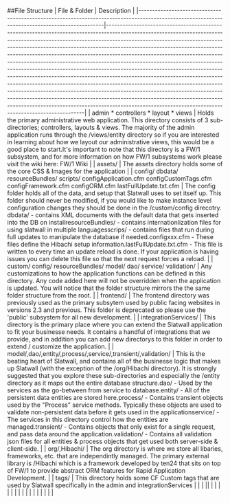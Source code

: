 ##File Structure
| File & Folder                                                                                                                                 | Description                                                                                                                                                                                                                                                                                                                                                                                                                                                                                                                                                                                                                                                                                                                                                                                                                                                                                                                                                    |
|-----------------------------------------------------------------------------------------------------------------------------------------------|----------------------------------------------------------------------------------------------------------------------------------------------------------------------------------------------------------------------------------------------------------------------------------------------------------------------------------------------------------------------------------------------------------------------------------------------------------------------------------------------------------------------------------------------------------------------------------------------------------------------------------------------------------------------------------------------------------------------------------------------------------------------------------------------------------------------------------------------------------------------------------------------------------------------------------------------------------------|
| admin     * controllers * layout * views                                                                                                      | Holds the primary administrative web application. This directory consists of 3 sub-directories; controllers, layouts & views.  The majority of the admin application runs through the /views/entity directory so if you are interested in learning about how  we layout our administrative views, this would be a good place to start.It's important to note that this directory is a FW/1  subsystem, and for more information on how FW/1 subsystems work please visit the wiki here: FW/1 Wiki                                                                                                                                                                                                                                                                                                                                                                                                                                                              |
| assets/                                                                                                                                       | The assets directory holds some of the core CSS & Images for the application                                                                                                                                                                                                                                                                                                                                                                                                                                                                                                                                                                                                                                                                                                                                                                                                                                                                                   |
| config/ dbdata/ resourceBundles/ scripts/ configApplication.cfm configCustomTags.cfm configFramework.cfm configORM.cfm lastFullUpdate.txt.cfm | The config folder holds all of the data, and setup that Slatwall uses to set itself up. This folder should never be modified, if you would like to make instance level configuration changes they should be done in the /custom/config direcotry. dbdata/ - contains XML documents with the default data that gets inserted into the DB on installresourceBundles/ - contains internationlization files for using slatwall in multiple languagesscrips/ - contains files that run during full updates to manipulate the database if needed.configxxx.cfm - These files define the Hibachi setup information.lastFullUpdate.txt.cfm - This file is written to every time an update reload is done. If your application is having issues you can delete this file so that the next request forces a reload.                                                                                                                                                      |
| custom/ config/ resourceBundles/ model/ dao/ service/ validation/                                                                             | Any customizations to how the application functions can be defined in this directory. Any code added here will not be overridden when the application is updated. You will notice that the folder structure mirrors the the same folder structure from the root.                                                                                                                                                                                                                                                                                                                                                                                                                                                                                                                                                                                                                                                                                               |
| frontend/                                                                                                                                     | The frontend directory was previously used as the primary subsytem used by public facing websites in versions 2.3 and previous. This folder is deprecated so please use the 'public' subsystem for all new development.                                                                                                                                                                                                                                                                                                                                                                                                                                                                                                                                                                                                                                                                                                                                        |
| integrationServices/                                                                                                                          | This directory is the primary place where you can extend the Slatwall application to fit your businesse needs. It contains a handful of integrations that we provide, and in addition you can add new directorys to this folder in order to extend / customize the application.                                                                                                                                                                                                                                                                                                                                                                                                                                                                                                                                                                                                                                                                                |
| model/,dao/,entity/,process/,service/,transient/,validation/                                                                                  | This is the beating heart of Slatwall, and contains all of the businesse logic that makes up Slatwall (with the exception of the /org/Hibachi directory). It is strongly suggested that you explore these sub-directories and especially the /entity directory as it maps out the entire database structure.dao/ - Used by the services as the go-between from service to database.entity/ - All of the persistent data entities are stored here.process/ - Contains transient objects used by the "Process" service methods. Typically these objects are used to validate non-persistent data before it gets used in the applicationservice/ - The services in this directory control how the entities are managed.transient/ - Contains objects that only exist for a single request, and pass data around the application.validation/ - Contains all validation json files for all entities & process objects that get used both server-side & client-side. |
| org/,Hibachi/                                                                                                                                 | The org directory is where we store all libaries, frameworks, etc. that are independintly managed. The primary external library is /Hibachi which is a framework developed by ten24 that sits on top of FW/1 to provide abstract ORM features for Rapid Application Development.                                                                                                                                                                                                                                                                                                                                                                                                                                                                                                                                                                                                                                                                               |
| tags/                                                                                                                                         | This directory holds some CF Custom tags that are used by Slatwall specifically in the admin and integrationServices                                                                                                                                                                                                                                                                                                                                                                                                                                                                                                                                                                                                                                                                                                                                                                                                                                           |
|                                                                                                                                               |                                                                                                                                                                                                                                                                                                                                                                                                                                                                                                                                                                                                                                                                                                                                                                                                                                                                                                                                                                ||                                     	|                                                                                                                                                                                                                                                                                                                                                                                                                                                                                                   	|
|                                     	|                                                                                                                                                                                                                                                                                                                                                                                                                                                                                                   	|
|                                     	|                                                                                                                                                                                                                                                                                                                                                                                                                                                                                                   	|
|                                     	|                                                                                                                                                                                                                                                                                                                                                                                                                                                                                                   	|
|                                     	|                                                                                                                                                                                                                                                                                                                                                                                                                                                                                                   	|
|                                     	|
